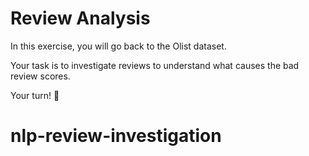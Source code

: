 # Review Analysis

In this exercise, you will go back to the Olist dataset.

Your task is to investigate reviews to understand what causes the bad review scores.

Your turn! 🚀
# nlp-review-investigation
